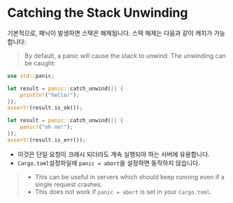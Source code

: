 # Catching the Stack Unwinding

기본적으로, 패닉이 발생하면 스택은 해제됩니다. 스택 해제는 다음과 같이 캐치가 가능합니다: 
> By default, a panic will cause the stack to unwind. The unwinding can be caught:

```rust
use std::panic;

let result = panic::catch_unwind(|| {
    println!("hello!");
});
assert!(result.is_ok());

let result = panic::catch_unwind(|| {
    panic!("oh no!");
});
assert!(result.is_err());
```

* 이것은 단일 요청이 크래시 되더라도 계속 실행되야 하는 서버에 유용합니다.
*  `Cargo.toml`설정파일에 `panic = abort`을 설정하면 동작하지 않습니다.

> * This can be useful in servers which should keep running even if a single
>   request crashes.
> * This does not work if `panic = abort` is set in your `Cargo.toml`.
